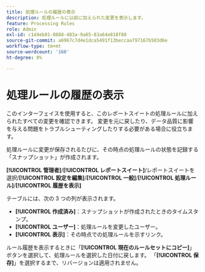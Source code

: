 ```yaml
---
title: 処理ルールの履歴の表示
description: 処理ルールに以前に加えられた変更を表示します。
feature: Processing Rules
role: Admin
exl-id: c1d4eb01-0888-483a-9a65-83a64e818f88
source-git-commit: a6967c7d4e1dca5491f13beccaa797167b503d6e
workflow-type: tm+mt
source-wordcount: '160'
ht-degree: 0%

---
```


# 処理ルールの履歴の表示

このインターフェイスを使用すると、このレポートスイートの処理ルールに加えられたすべての変更を確認できます。 変更を元に戻したり、データ品質に影響を与える問題をトラブルシューティングしたりする必要がある場合に役立ちます。

処理ルールに変更が保存されるたびに、その時点の処理ルールの状態を記録する「スナップショット」が作成されます。

**[!UICONTROL 管理者]**/**[!UICONTROL レポートスイート]**/レポートスイートを選択/**[!UICONTROL 設定を編集]**/**[!UICONTROL 一般]**/**[!UICONTROL 処理ルール]**/**[!UICONTROL 履歴を表示]**

テーブルには、次の 3 つの列が表示されます。

* **[!UICONTROL 作成済み]**：スナップショットが作成されたときのタイムスタンプ。
* **[!UICONTROL ユーザー]**：処理ルールを変更したユーザー。
* **[!UICONTROL 表示]**：その時点での処理ルールを示すリンク。

ルール履歴を表示するときに「**[!UICONTROL 現在のルールセットにコピー]**」ボタンを選択して、処理ルールを選択した日付に戻します。 「**[!UICONTROL 保存]**」を選択するまで、リバージョンは適用されません。

